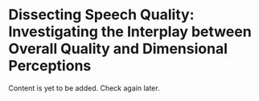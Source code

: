 # Dissecting Speech Quality: Investigating the Interplay between Overall Quality and Dimensional Perceptions

Content is yet to be added. Check again later.
